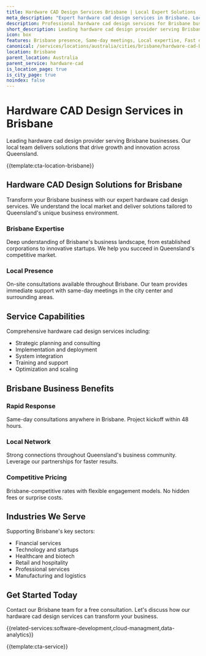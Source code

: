 ```yaml
---
title: Hardware CAD Design Services Brisbane | Local Expert Solutions
meta_description: "Expert hardware cad design services in Brisbane. Local team, same-day consultations, proven results. Transform your business today."
description: Professional hardware cad design services for Brisbane businesses
short_description: Leading hardware cad design provider serving Brisbane and Queensland.
icon: box
features: Brisbane presence, Same-day meetings, Local expertise, Fast deployment, Competitive rates, Proven track record
canonical: /services/locations/australia/cities/brisbane/hardware-cad-brisbane.html
location: Brisbane
parent_location: Australia
parent_service: hardware-cad
is_location_page: true
is_city_page: true
noindex: false
---
```


# Hardware CAD Design Services in Brisbane

Leading hardware cad design provider serving Brisbane businesses. Our local team delivers solutions that drive growth and innovation across Queensland.

{{template:cta-location-brisbane}}

## Hardware CAD Design Solutions for Brisbane

Transform your Brisbane business with our expert hardware cad design services. We understand the local market and deliver solutions tailored to Queensland's unique business environment.

### Brisbane Expertise

Deep understanding of Brisbane's business landscape, from established corporations to innovative startups. We help you succeed in Queensland's competitive market.

### Local Presence

On-site consultations available throughout Brisbane. Our team provides immediate support with same-day meetings in the city center and surrounding areas.

## Service Capabilities

Comprehensive hardware cad design services including:
- Strategic planning and consulting
- Implementation and deployment
- System integration
- Training and support
- Optimization and scaling

## Brisbane Business Benefits

### Rapid Response
Same-day consultations anywhere in Brisbane. Project kickoff within 48 hours.

### Local Network
Strong connections throughout Queensland's business community. Leverage our partnerships for faster results.

### Competitive Pricing
Brisbane-competitive rates with flexible engagement models. No hidden fees or surprise costs.

## Industries We Serve

Supporting Brisbane's key sectors:
- Financial services
- Technology and startups
- Healthcare and biotech
- Retail and hospitality
- Professional services
- Manufacturing and logistics

## Get Started Today

Contact our Brisbane team for a free consultation. Let's discuss how our hardware cad design services can transform your business.

{{related-services:software-development,cloud-managment,data-analytics}}

{{template:cta-service}}
